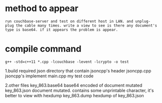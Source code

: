method to appear
================
    run couchbase-server and test on different host in LAN. and unplug-plug the cable many times. write a view to see is there any document's type is base64. if it appears the problem is appear.

compile command
===============
    g++ -std=c++11 *.cpp -lcouchbase -levent -lcrypto -o test

1.build required
    json            directory that contain jsoncpp's header
    jsoncpp.cpp     jsoncpp's implement
    main.cpp        my test code

2.other files
    key_863.base64  base64 encoded of document mutated
    key_863.json    document mutated. contains some unprintable character, it's better to view with hexdump
    key_863.dump    hexdump of key_863.json
